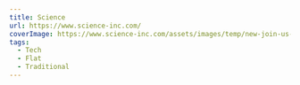 ```yaml
---
title: Science
url: https://www.science-inc.com/
coverImage: https://www.science-inc.com/assets/images/temp/new-join-us-image.jpg
tags:
  - Tech
  - Flat
  - Traditional
---
```

